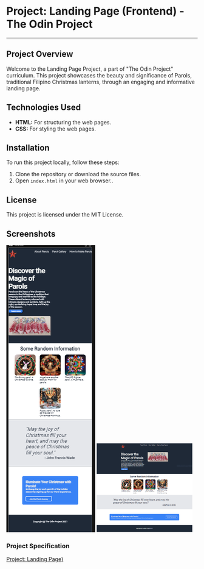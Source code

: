 # Project: Landing Page (Frontend) - The Odin Project
<hr />

## Project Overview
Welcome to the Landing Page Project, a part of "The Odin Project" curriculum. This project showcases the beauty and significance of Parols, traditional Filipino Christmas lanterns, through an engaging and informative landing page.

## Technologies Used
* **HTML:** For structuring the web pages.
* **CSS:** For styling the web pages.

## Installation
To run this project locally, follow these steps:

1. Clone the repository or download the source files.
2. Open `index.html` in your web browser..

## License
This project is licensed under the MIT License.

## Screenshots
<img src="./assets/doc-images/screenshot2.png" alt="screenshot2"/>
<img src="./assets/doc-images/screenshot1.png" alt="screenshot1" width="50%"/>


### Project Specification 
[Project: Landing Page)](https://www.theodinproject.com/lessons/foundations-landing-page)
